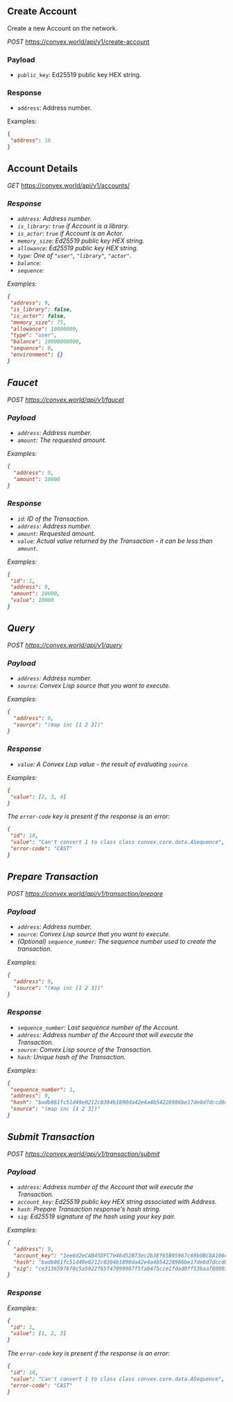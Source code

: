 ## Create Account

Create a new Account on the network.

*POST* https://convex.world/api/v1/create-account

### Payload
- `public_key`: Ed25519 public key HEX string.

### Response

- `address`: Address number.

Examples:
 ```json
{
  "address": 10
}
```

## Account Details

*GET* https://convex.world/api/v1/accounts/<address>

### Response

- `address`: Address number.
- `is_library`: `true` if Account is a library.
- `is_actor`: `true` if Account is an Actor.
- `memory_size`: Ed25519 public key HEX string.
- `allowance`: Ed25519 public key HEX string.
- `type`: One of `"user"`, `"library"`, `"actor"`.
- `balance`: 
- `sequence`:

Examples:
 ```json
{
  "address": 9,
  "is_library": false,
  "is_actor": false,
  "memory_size": 75,
  "allowance": 10000000,
  "type": "user",
  "balance": 10000000000,
  "sequence": 0,
  "environment": {}
}
```

## Faucet

*POST* https://convex.world/api/v1/faucet

### Payload
- `address`: Address number.
- `amount`: The requested amount.

Examples:
```json
{
  "address": 9,
  "amount": 10000
}
```

### Response

- `id`: ID of the Transaction.
- `address`: Address number.
- `amount`: Requested amount.
- `value`: Actual value returned by the Transaction - it can be less than `amount`.

Examples:
 ```json
{
  "id": 1,
  "address": 9,
  "amount": 10000,
  "value": 10000
}
```

## Query 

*POST* https://convex.world/api/v1/query

### Payload
- `address`: Address number.
- `source`: Convex Lisp source that you want to execute.

Examples:
```json
{
  "address": 9,
  "source": "(map inc [1 2 3])"
}
```

### Response

- `value`: A Convex Lisp value - the result of evaluating `source`. 

Examples:
 ```json
{
  "value": [2, 3, 4]
}
```

The `error-code` key is present if the response is an error:

 ```json
{
  "id": 18,
  "value": "Can't convert 1 to class class convex.core.data.ASequence",
  "error-code": "CAST"
}
```

## Prepare Transaction 

*POST* https://convex.world/api/v1/transaction/prepare

### Payload
- `address`: Address number.
- `source`: Convex Lisp source that you want to execute.
- (Optional) `sequence_number`: The sequence number used to create the transaction. 

Examples:
```json
{
  "address": 9,
  "source": "(map inc [1 2 3])"
}
```

### Response

- `sequence_number`: Last sequence number of the Account.
- `address`: Address number of the Account that will execute the Transaction.
- `source`: Convex Lisp source of the Transaction.
- `hash`: Unique hash of the Transaction.

Examples:
 ```json
{
  "sequence_number": 1,
  "address": 9,
  "hash": "badb861fc51d49e0212c0304b1890da42e4a4b54228986be17de8d7dccd845e2",
  "source": "(map inc [1 2 3])"
}
```

## Submit Transaction

*POST* https://convex.world/api/v1/transaction/submit

### Payload
- `address`: Address number of the Account that will execute the Transaction.
- `account_key`: Ed25519 public key HEX string associated with Address.
- `hash`: Prepare Transaction response's hash string.
- `sig`: Ed25519 signature of the hash using your key pair.

Examples:
```json
{
  "address": 9,
  "account_key": "1ee6d2eCAB45DFC7e46d52B73ec2b3Ef65B95967c69b0BC8A106e97C214bb812",
  "hash": "badb861fc51d49e0212c0304b1890da42e4a4b54228986be17de8d7dccd845e2",
  "sig": "ce31365976f0c5a5922f65f47999907f5fab475cce1fdad0ff53baaf800036a4ed1783b6dbb98b14a25e1bfffd140749223f6914b86533e6fa9811de0733cc0b"
}
```

### Response

Examples:

 ```json
{
  "id": 1,
  "value": [1, 2, 3]
}
```

The `error-code` key is present if the response is an error:

 ```json
{
  "id": 18,
  "value": "Can't convert 1 to class class convex.core.data.ASequence",
  "error-code": "CAST"
}
```